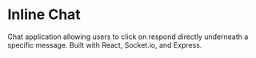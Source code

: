 # Inline Chat

Chat application allowing users to click on respond directly underneath a specific message. Built with React, Socket.io, and Express.